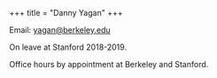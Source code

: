+++
title = "Danny Yagan"
+++


Email: <a href="mailto:yagan@berkeley.edu">yagan@berkeley.edu</a>


On leave at Stanford 2018-2019.


Office hours by appointment at Berkeley and Stanford.